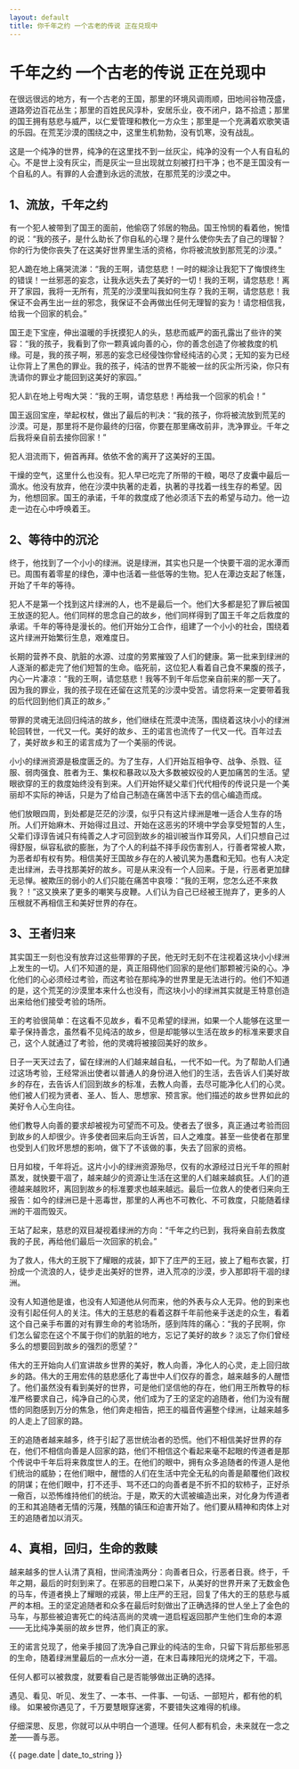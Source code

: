 ```yaml
---
layout: default
title: 你千年之约 一个古老的传说 正在兑现中
---
```

# 千年之约 一个古老的传说 正在兑现中 #

在很远很远的地方，有一个古老的王国，那里的环境风调雨顺，田地间谷物茂盛，道路旁边百花丛生；那里的百姓民风淳朴，安居乐业，夜不闭户，路不拾遗；那里的国王拥有慈悲与威严，以仁爱管理和教化一方众生；那里是一个充满着欢歌笑语的乐园。在荒芜沙漠的围绕之中，这里生机勃勃，没有饥寒，没有战乱。

这是一个纯净的世界，纯净的在这里找不到一丝灰尘，纯净的没有一个人有自私的心。不是世上没有灰尘，而是灰尘一旦出现就立刻被打扫干净；也不是王国没有一个自私的人。有罪的人会遭到永远的流放，在那荒芜的沙漠之中。

## 1、流放，千年之约 ##

有一个犯人被带到了国王的面前，他偷窃了邻居的物品。国王怜悯的看着他，惋惜的说：“我的孩子，是什么助长了你自私的心理？是什么使你失去了自己的理智？你的行为使你丧失了在这美好世界里生活的资格，你将被流放到那荒芜的沙漠。” 

犯人跪在地上痛哭流涕：“我的王啊，请您慈悲！一时的糊涂让我犯下了悔恨终生的错误！一丝邪恶的妄念，让我永远失去了美好的一切！我的王啊，请您慈悲！离开了家园，我将一无所有，荒芜的沙漠里叫我如何生存？我的王啊，请您慈悲！我保证不会再生出一丝的邪念，我保证不会再做出任何无理智的妄为！请您相信我，给我一个回家的机会。” 

国王走下宝座，伸出温暖的手抚摸犯人的头，慈悲而威严的面孔露出了些许的笑容：“我的孩子，我看到了你一颗真诚向善的心，你的善念创造了你被救度的机缘。可是，我的孩子啊，邪恶的妄念已经侵蚀你曾经纯洁的心灵；无知的妄为已经让你背上了黑色的罪业。我的孩子，纯洁的世界不能被一丝的灰尘所污染，你只有洗请你的罪业才能回到这美好的家园。” 

犯人趴在地上号啕大哭：“我的王啊，请您慈悲！再给我一个回家的机会！”

国王返回宝座，举起权杖，做出了最后的判决：“我的孩子，你将被流放到荒芜的沙漠。可是，那里将不是你最终的归宿，你要在那里痛改前非，洗净罪业。千年之后我将亲自前去接你回家！” 

犯人泪流雨下，俯首再拜。依依不舍的离开了这美好的王国。 

干燥的空气，这里什么也没有。犯人早已吃完了所带的干粮，喝尽了皮囊中最后一滴水。他没有放弃，他在沙漠中执著的走着，执著的寻找着一线生存的希望。因为，他想回家。国王的承诺，千年的救度成了他必须活下去的希望与动力。他一边走一边在心中呼唤着王。

## 2、等待中的沉沦  ##

终于，他找到了一个小小的绿洲。说是绿洲，其实也只是一个快要干凅的泥水潭而已。周围有着零星的绿色，潭中也活着一些低等的生物。犯人在潭边支起了帐篷，开始了千年的等待。 

犯人不是第一个找到这片绿洲的人，也不是最后一个。他们大多都是犯了罪后被国王放逐的犯人。他们同样的思念自己的故乡，他们同样得到了国王千年之后救度的承诺。千年的等待是漫长的。他们开始分工合作，组建了一个小小的社会，围绕着这片绿洲开始繁衍生息，艰难度日。 

长期的营养不良、肮脏的水源、过度的劳累摧毁了人们的健康。第一批来到绿洲的人逐渐的都走完了他们短暂的生命。临死前，这位犯人看着自己食不果腹的孩子，内心一片凄凉：“我的王啊，请您慈悲！我等不到千年后您亲自前来的那一天了。因为我的罪业，我的孩子现在还留在这荒芜的沙漠中受苦。请您将来一定要带着我的后代回到他们真正的故乡。” 

带罪的灵魂无法回归纯洁的故乡，他们继续在荒漠中流荡，围绕着这块小小的绿洲轮回转世，一代又一代。美好的故乡、王的诺言也流传了一代又一代。百年过去了，美好故乡和王的诺言成为了一个美丽的传说。 

小小的绿洲资源是极度匮乏的。为了生存，人们开始互相争夺、战争、杀戮、征服、弱肉强食、胜者为王、集权和暴政以及大多数被奴役的人更加痛苦的生活。望眼欲穿的王的救度始终没有到来。人们开始怀疑父辈们代代相传的传说只是一个美丽却不实际的神话，只是为了给自己制造在痛苦中活下去的信心编造而成。 

他们放眼四周，到处都是茫茫的沙漠，似乎只有这片绿洲是唯一适合人生存的场所。人们开始麻木、开始得过且过、开始在这恶劣的环境中学会享受短暂的人生，父辈们谆谆告诫只有纯善之人才可回到故乡的祖训被当作耳旁风，人们只想自己过得舒服，纵容私欲的膨胀，为了个人的利益不择手段伤害别人，行善者常被人欺，为恶者却有权有势。相信美好王国故乡存在的人被讥笑为愚蠢和无知。也有人决定走出绿洲，去寻找那美好的故乡。可是从来没有一个人回来。于是，行恶者更加肆无忌惮。被欺压的弱小的人们只能在痛苦中哀嚎：“我的王啊，您怎么还不来救我？！”这又换来了更多的嘲笑与皮鞭。人们认为自己已经被王抛弃了，更多的人压根就不再相信王和美好世界的存在。 

## 3、王者归来  ##

其实国王一刻也没有放弃过这些带罪的子民，他无时无刻不在注视着这块小小绿洲上发生的一切。人们不知道的是，真正阻碍他们回家的是他们那颗被污染的心。净化他们的心必须经过考验，而这考验在那纯净的世界里是无法进行的。他们不知道的是，这个荒芜的沙漠里本来什么也没有，而这块小小的绿洲其实就是王特意创造出来给他们接受考验的场所。 

王的考验很简单：在这看不见故乡，看不见希望的绿洲，如果一个人能够在这里一辈子保持善念，虽然看不见纯洁的故乡，但是却能够以生活在故乡的标准来要求自己，这个人就通过了考验，他的灵魂将被接回美好的故乡。

日子一天天过去了，留在绿洲的人们越来越自私，一代不如一代。为了帮助人们通过这场考验，王经常派出使者以普通人的身份进入他们的生活，去告诉人们美好故乡的存在，去告诉人们回到故乡的标准，去教人向善，去尽可能净化人们的心灵。他们被人们视为贤者、圣人、哲人、思想家、预言家。他们描述的故乡世界如此的美好令人心生向往。

他们教导人向善的要求却被视为可望而不可及。使者去了很多，真正通过考验而回到故乡的人却很少。许多使者回来后向王诉苦，曰人之难度。甚至一些使者在那里也受到人们败坏思想的影响，做下了不该做的事，失去了回家的资格。

日月如梭，千年将近。这片小小的绿洲资源殆尽，仅有的水源经过日光千年的照射蒸发，就快要干凅了，越来越少的资源让生活在这里的人们越来越疯狂。人们的道德越来越败坏，离回到故乡的标准要求也越来越远。最后一位救人的使者归来向王报告：如今的绿洲已是十恶毒世，那里的人再也不可教化、不可救度，只能随着绿洲的干凅而毁灭。

王站了起来，慈悲的双目凝视着绿洲的方向：“千年之约已到，我将亲自前去救度我的子民，再给他们最后一次回家的机会。” 

为了救人，伟大的王脱下了耀眼的戎装，卸下了庄严的王冠，披上了粗布衣裳，打扮成一个流浪的人，徒步走出美好的世界，进入荒凉的沙漠，步入那即将干凅的绿洲。 

没有人知道他是谁，也没有人知道他从何而来，他的外表与众人无异。他的到来也没有引起任何人的关注。伟大的王慈悲的看着这群千年前他亲手送走的众生，看着这个自己亲手布置的对有罪生命的考验场所，感到阵阵的痛心：“我的子民啊，你们怎么留恋在这个不属于你们的肮脏的地方，忘记了美好的故乡？淡忘了你们曾经多么的想要回到故乡的强烈的愿望？” 

伟大的王开始向人们宣讲故乡世界的美好，教人向善，净化人的心灵，走上回归故乡的路。伟大的王用宏伟的慈悲感化了毒世中人们仅存的善念，越来越多的人醒悟了。他们虽然没有看到美好的世界，可是他们坚信他的存在，他们用王所教导的标准严格要求自己，纯净自己的心灵，他们成为了王的坚定的追随者，他们为没有醒悟的同胞感到万分的焦急，他们奔走相告，把王的福音传遍整个绿洲，让越来越多的人走上了回家的路。

王的追随者越来越多，终于引起了恶世统治者的恐慌。他们不相信美好世界的存在，他们不相信向善是人回家的路，他们不相信这个看起来毫不起眼的传道者是那个传说中千年后将来救度世人的王。在他们的眼中，拥有众多追随者的传道人是他们统治的威胁；在他们眼中，醒悟的人们在生活中完全无私的向善是颠覆他们政权的阴谋；在他们眼中，打不还手、骂不还口的向善者是不折不扣的软柿子，正好杀一儆百，以恐怖维持他们的统治。于是，欺天的大谎被编造出来，对化身为传道者的王和其追随者无情的污蔑，残酷的镇压和迫害开始了。他们要从精神和肉体上对王的追随者加以消灭。

## 4、真相，回归，生命的救赎 ##

越来越多的世人认清了真相，世间清浊两分：向善者日众，行恶者日衰。终于，千年之期，最后的时刻到来了。在邪恶的目瞪口呆下，从美好的世界开来了无数金色的马车，传道者换上了耀眼的戎装，带上庄严的王冠，回复了伟大的王的慈悲与威严的本相。王的坚定追随者和众多在最后时刻做出了正确选择的世人坐上了金色的马车，与那些被迫害死亡的纯洁高尚的灵魂一道启程返回那产生他们生命的本源——无比纯净美丽的故乡世界，他们真正的家。 

王的诺言兑现了，他亲手接回了洗净自己罪业的纯洁的生命，只留下背后那些邪恶的生命，随着绿洲里最后的一点水分一道，在末日毒辣阳光的烧烤之下，干凅。

任何人都可以被救度，就要看自己是否能够做出正确的选择。 

遇见、看见、听见、发生了、一本书、一件事、一句话、一部短片，都有他的机缘。 如果被你遇见了，千万要慧眼穿迷雾，不要错失这难得的机缘。 

仔细深思、反思，你就可以从中明白一个道理。任何人都有机会，未来就在一念之差——善与恶。
<p>{{ page.date | date_to_string }}</p>
